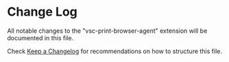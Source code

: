 # Change Log

All notable changes to the "vsc-print-browser-agent" extension will be documented in this file.

Check [Keep a Changelog](http://keepachangelog.com/) for recommendations on how to structure this file.

